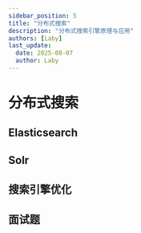 ```yaml
---
sidebar_position: 5
title: "分布式搜索"
description: "分布式搜索引擎原理与应用"
authors: [Laby]
last_update:
  date: 2025-08-07
  author: Laby
---
```


# 分布式搜索

## Elasticsearch

## Solr

## 搜索引擎优化

## 面试题
